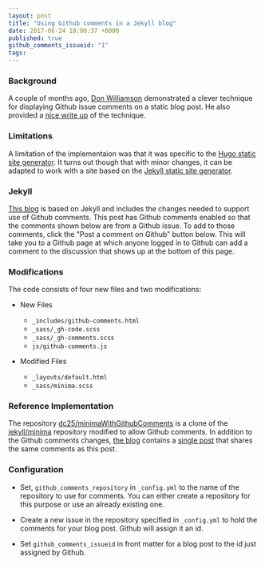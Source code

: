 ```yaml
---
layout: post
title: "Using Github comments in a Jekyll blog"
date: 2017-06-24 18:00:37 +0000
published: true
github_comments_issueid: "1"
tags:
---
```


### Background

A couple of months ago, [Don Williamson][1] demonstrated a clever technique for displaying Github issue comments on a static blog post.  He also provided a [nice write up][2] of the technique.

[1]: http://donw.io "Check out Don's blog!"
[2]: http://donw.io/post/github-comments/ "motivation and technical details"


### Limitations

A limitation of the implementaion was that it was specific to the [Hugo static site generator][hugo].  It turns out though that with minor changes, it can be adapted to work with a site based on the [Jekyll static site generator][jekyll].

[hugo]: https://gohugo.io "A Fast & Modern Static Website Engine"
[jekyll]: https://jekyllrb.com "The Jekyll site!"

### Jekyll

[This blog][myBlog] is based on Jekyll and includes the changes needed to support use of Github comments.  This post has Github comments enabled so that the comments shown below are from a Github issue.  To add to those comments, click the "Post a comment on Github" button below.  This will take you to a Github page at which anyone logged in to Github can add a comment to the discussion that shows up at the bottom of this page.  

[myBlog]: https://dc25.github.io/myBlog "Why bother?"

### Modifications

The code consists of four new files and two modifications:

* New Files
    * `_includes/github-comments.html`
    * `_sass/_gh-code.scss`
    * `_sass/_gh-comments.scss`
    * `js/github-comments.js`

* Modified Files
    * `_layouts/default.html`
    * `_sass/minima.scss`

### Reference Implementation
The repository [dc25/minimaWithGithubComments][minimaCommented] is a clone of the [jekyll/minima][minima] repository modified to allow Github comments.  In addition to the Github comments changes, [the blog][minimaBlog] contains a [single post][minimaBlogPost] that shares the same comments as this post.   

[minimaCommented]: http://github.com/dc25/minimaWithGithubComments "github repository for minimaWithGithubComments"
[minima]: https://github.com/jekyll/minima "github repository for minima"
[minimaBlog]: https:dc25.github.io/minimaWithGithubComments "Click to see the blog"
[minimaBlogPost]: https://dc25.github.io/minimaWithGithubComments/2017/06/25/example-of-blog-post-with-github-comments.html "Click to see the post"

### Configuration

* Set, `github_comments_repository` in `_config.yml` to the name of the repository to use for comments.  You can either create a repository for this purpose or use an already existing one.

* Create a new issue in the repository specified in `_config.yml` to hold the comments for your blog post.  Github will assign it an id.  

* Set `github_comments_issueid` in front matter for a blog post to the id just assigned by Github. 

